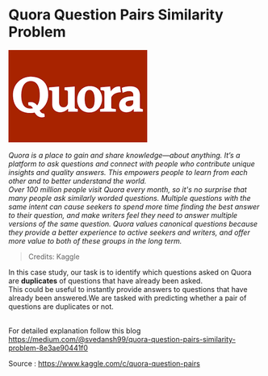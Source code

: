 # Quora Question Pairs Similarity Problem
![](/Images/icon.png)

<i>Quora is a place to gain and share knowledge—about anything. It’s a platform to ask questions and connect with people who contribute unique insights and quality answers. This empowers people to learn from each other and to better understand the world. <br>
Over 100 million people visit Quora every month, so it's no surprise that many people ask similarly worded questions. Multiple questions with the same intent can cause seekers to spend more time finding the best answer to their question, and make writers feel they need to answer multiple versions of the same question. Quora values canonical questions because they provide a better experience to active seekers and writers, and offer more value to both of these groups in the long term.</i>
> Credits: Kaggle

In this case study, our task is to identify which questions asked on Quora are <b>duplicates</b> of questions that have already been asked.<br>This could be useful to instantly provide answers to questions that have already been answered.We are tasked with predicting whether a pair of questions are duplicates or not.<br><br>


For detailed explanation follow this blog https://medium.com/@svedansh99/quora-question-pairs-similarity-problem-8e3ae90441f0




Source : https://www.kaggle.com/c/quora-question-pairs 
